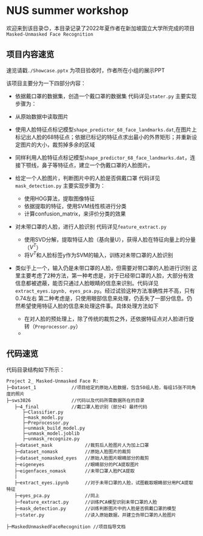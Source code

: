 # NUS summer workshop

欢迎来到该目录😊，本目录记录了2022年夏作者在新加坡国立大学所完成的项目`Masked-Unmasked Face Recognition`
## 项目内容速览
速览请戳`./Showcase.pptx`
为项目验收时，作者所在小组的展示PPT

该项目主要分为一下四部分内容：
-  依据戴口罩的数据集，创造一个戴口罩的数据集
    代码详见`stater.py`
    主要实现步骤为：
  - 从原始数据中读取图片
  - 使用人脸特征点标记模型`shape_predictor_68_face_landmarks.dat`,在图片上标记出人脸的68特征点；依据已标记的特征点求出最小的外界矩形；并重新设定图片的大小，裁剪掉多余的区域
  - 同样利用人脸特征点标记模型`shape_predictor_68_face_landmarks.dat`，连接下颚线，鼻子等特征点，建立一个伪戴口罩的人脸图片。

- 给定一个人脸图片，判断图片中的人脸是否佩戴口罩
    代码详见`mask_detection.py`
    主要实现步骤为：
  - 使用HOG算法，提取图像特征
  - 依据提取的特征，使用SVM线性核进行分类
  - 计算confusion_matrix，来评价分类的效果

- 对未带口罩的人脸，进行人脸识别
	代码详见`feature_extract.py`
  - 使用SVD分解，提取特征人脸（基向量U），获得人脸在特征向量上的分量（$V^T$）
  - 将$V^T$和人脸标签y作为SVM的输入，训练对未带口罩的人脸识别

- 类似于上一个，输入仍是未带口罩的人脸，但需要对带口罩的人脸进行识别
	这里主要考虑了2种方法，第一种考虑是，对于已经带口罩的人脸，大部分有效信息都被遮蔽，能否只通过人脸眼睛的信息来识别。代码详见`extract_eyes.ipynb, eyes_pca.py`。经过试验这种方法准确性并不高，只有0.74左右
	第二种考虑是，只使用眼部信息来处理，仍丢失了一部分信息。仍然希望使用特征人脸的信息来处理这件事。具体处理方法如下
	- 在对人脸的预处理上，除了传统的裁剪之外，还依据特征点对人脸进行旋转（`Preprocessor.py`）
	- 


## 代码速览
代码目录结构如下所示：
```
Project 2_ Masked-Unmasked Face R:
├─Dataset_1				//项目给定的原始人脸数据，包含50组人脸，每组15张不同角度的照片
├─sws3026				//代码以及代码所需数据所在的目录
   ├─4_final    		//戴口罩人脸识别（部分4）最终代码
      ├─Classifier.py
      ├─mask_model.py
      ├─Preprocessor.py
      ├─unmask_build_model.py
      ├─unmask_model.joblib
      ├─unmask_recognize.py
   ├─dataset_mask      		 //裁剪后人脸图片人为加上口罩
   ├─dataset_nomask   		 //原始人脸图片的裁剪
   ├─dataset_nomasked_eyes   //原始人脸图片眼睛部分的裁剪
   ├─eigeneyes               //眼睛部分的PCA提取图片
   ├─eigenfaces_nomask       //未带口罩人脸PCA提取
   |
   ├─extract_eyes.ipynb		 //对于未带口罩的人脸，试图截取眼睛部分用PCA提取特征
   ├─eyes_pca.py             //同上
   ├─feature_extract.py 	 //训练PCA模型识别未带口罩的人脸
   ├─mask_detection.py  	 //训练判断图片中的人脸是否佩戴口罩的模型
   ├─stater.py               //读入原始数据，并建立伪带口罩的人脸图片

├─MaskedUnmaskedFaceRecognition //项目指导文档
```

